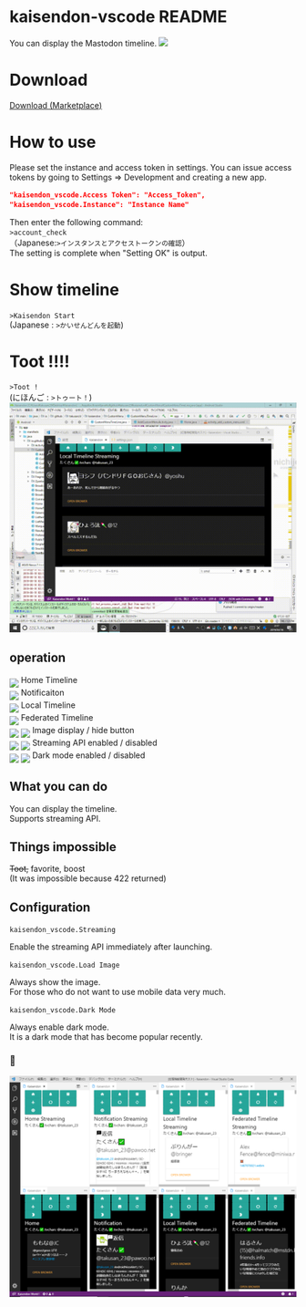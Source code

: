 # kaisendon-vscode README

You can display the Mastodon timeline.
<img src="https://raw.githubusercontent.com/takusan23/Kaisendon-VSCode/master/img/read_me_image.gif">

# Download
<a href="https://marketplace.visualstudio.com/items?itemName=takusan23.kaisendon-vscode">
Download (Marketplace)
</a>

# How to use
Please set the instance and access token in settings.
You can issue access tokens by going to Settings => Development and creating a new app.

```setting.json
"kaisendon_vscode.Access Token": "Access_Token",
"kaisendon_vscode.Instance": "Instance Name"
```
Then enter the following command:  
`>account_check`  
（Japanese:`>インスタンスとアクセストークンの確認`）  
The setting is complete when "Setting OK" is output.

# Show timeline

`>Kaisendon Start`  
(Japanese : `>かいせんどんを起動`)

# Toot !!!!
`>Toot !`  
(にほんご : `>トゥート！`)
<img src="https://raw.githubusercontent.com/takusan23/Kaisendon-VSCode/master/img/toot.gif">   

## operation
<img src="https://raw.githubusercontent.com/google/material-design-icons/master/action/1x_web/ic_home_black_48dp.png" align="middle">
Home Timeline
<br>
<img src="https://raw.githubusercontent.com/google/material-design-icons/master/social/1x_web/ic_notifications_black_48dp.png" align="middle">
Notificaiton
<br>
<img src="https://raw.githubusercontent.com/google/material-design-icons/master/maps/1x_web/ic_train_black_48dp.png" align="middle">
Local Timeline
<br>
<img src="https://raw.githubusercontent.com/google/material-design-icons/master/maps/1x_web/ic_flight_black_48dp.png" align="middle">
Federated Timeline
<br>
<img src="https://raw.githubusercontent.com/google/material-design-icons/master/image/1x_web/ic_photo_black_48dp.png" align="middle">
<img src="https://raw.githubusercontent.com/google/material-design-icons/master/device/1x_web/ic_data_usage_black_48dp.png" align="middle">
Image display / hide button
<br>
<img src="https://raw.githubusercontent.com/google/material-design-icons/master/navigation/1x_web/ic_refresh_black_48dp.png" align="middle">
<img src="https://raw.githubusercontent.com/google/material-design-icons/master/notification/1x_web/ic_sync_black_48dp.png" align="middle">
Streaming API enabled / disabled
<br>
<img src="https://raw.githubusercontent.com/google/material-design-icons/master/image/ios/ic_brightness_7.imageset/ic_brightness_7_2x.png" align="middle">
<img src="https://raw.githubusercontent.com/google/material-design-icons/master/image/ios/ic_brightness_2.imageset/ic_brightness_2_2x.png" align="middle">
Dark mode enabled / disabled


## What you can do
You can display the timeline.  
Supports streaming API.  
  
## Things impossible
~~Toot,~~ favorite, boost  
(It was impossible because 422 returned)

## Configuration
`kaisendon_vscode.Streaming` 

Enable the streaming API immediately after launching.

`kaisendon_vscode.Load Image`

Always show the image.  
For those who do not want to use mobile data very much.

`kaisendon_vscode.Dark Mode`

Always enable dark mode.  
It is a dark mode that has become popular recently.

### 🤔
<img src="https://raw.githubusercontent.com/takusan23/Kaisendon-VSCode/master/img/thinking_tl.png">
